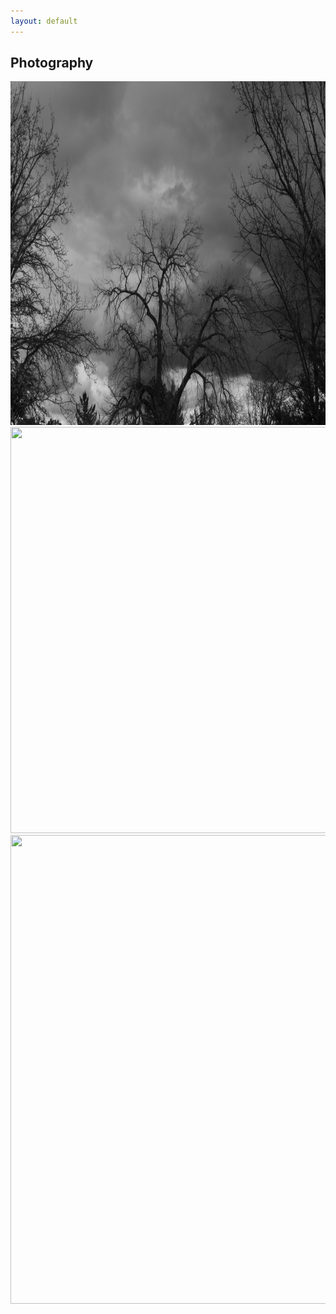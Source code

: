 ```yaml
---
layout: default
---
```


## Photography

<img src="oaktree.jpg" width="1250" height="550">     


<img src="spanish_moss_1.jpg" width="1250" height="650">     


<img src="spanish_moss_2.jpg" width="1250" height="750">     

